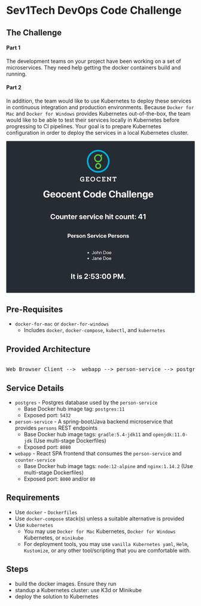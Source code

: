 # Sev1Tech DevOps Code Challenge

## The Challenge

#### Part 1
The development teams on your project have been working on a set of microservices. They need help getting the docker containers build and running.

#### Part 2
In addition, the team would like to use Kubernetes to deploy these services in continuous integration and production environments. Because `Docker for Mac` and `Docker for Windows` provides Kubernetes out-of-the-box, the team would like to be able to test their services locally in Kubernetes before progressing to CI pipelines. Your goal is to prepare Kubernetes configuration in order to deploy the services in a local Kubernetes cluster.

![Ideal Scenario image](./ideal-scenario.png)

## Pre-Requisites
- `docker-for-mac` or `docker-for-windows`
	- Includes `docker`, `docker-compose`, `kubectl`, and `kubernetes`

## Provided Architecture
<pre>																			  
Web Browser Client -->  webapp --> person-service --> postgres
</pre>

## Service Details
- `postgres` - Postgres database used by the `person-service`
	- Base Docker hub image tag: `postgres:11`
	- Exposed port: `5432`
- `person-service` - A spring-boot/Java backend microservice that provides `persons` REST endpoints
	- Base Docker hub image tags: `gradle:5.4-jdk11` and `openjdk:11.0-jdk` (Use multi-stage Dockerfiles)
	- Exposed port: `8080`
- `webapp` - React SPA frontend that consumes the `person-service` and `counter-service`
	- Base Docker hub image tags: `node:12-alpine` and `nginx:1.14.2` (Use multi-stage Dockerfiles)
	- Exposed port: `8000` and/or `80`

## Requirements
- Use `docker` - `Dockerfiles`
- Use `docker-compose` stack(s) unless a suitable alternative is provided
- Use `kubernetes`
	- You may use `Docker for Mac` Kubernetes, `Docker for Windows` Kubernetes, or `minikube`
	- For deployment tools, you may use `vanilla Kubernetes yaml`, `Helm`, `Kustomize`, or any other tool/scripting that you are comfortable with.


## Steps
- build the docker images. Ensure they run
- standup a Kubernetes cluster: use K3d or Minikube
- deploy the solution to Kubernetes
